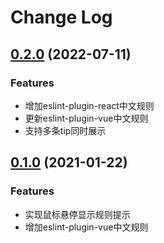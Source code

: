 # Change Log

## [0.2.0](https://marketplace.visualstudio.com/items?itemName=maggie.eslint-rules-zh-plugin) (2022-07-11)
### Features
* 增加eslint-plugin-react中文规则
* 更新eslint-plugin-vue中文规则
* 支持多条tip同时展示

## [0.1.0](https://marketplace.visualstudio.com/items?itemName=maggie.eslint-rules-zh-plugin) (2021-01-22)

### Features
* 实现鼠标悬停显示规则提示
* 增加eslint-plugin-vue中文规则


